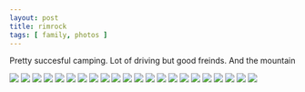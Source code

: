 ```yaml
---
layout: post
title: rimrock
tags: [ family, photos ]
---
```


Pretty succesful camping. Lot of driving but good freinds. And the mountain 
<script src="https://ajax.googleapis.com/ajax/libs/jquery/1.11.1/jquery.min.js" ></script>
<link href="https://cdnjs.cloudflare.com/ajax/libs/fotorama/4.6.4/fotorama.min.css" rel="stylesheet">
<script src="https://cdnjs.cloudflare.com/ajax/libs/fotorama/4.6.4/fotorama.min.js" ></script>

<div class="fotorama"  data-allowfullscreen="true" data-width="800" data-height="600">
    <!--https://photos.app.goo.gl/baF9W6FUgZbx3wnUA-->
    <img src="https://images.northbriton.net/AP1GczPcJJpu4uVUq_C3e1ZSDilxLvp5_iZO5PfMq9PdjRSXw8kV51oZkmHgydoF6K1XesXh7kb_BMvBBUJdMnYUncjxHpEcqKgZVqTqAG7h5wtTmP60M8u3">
    <img src="https://images.northbriton.net/AP1GczNDvNcAnL_8OTaDKzbc1iUd0QMFGwDmtj7UZOXPPWyyTCBmSHINHEVVWE_pDGa0487HZ3ibVX7fTuteNXblAVUSoYd1bLDIaIBMNwOqqML55yqcHN_e">
    <img src="https://images.northbriton.net/AP1GczNgwiSJwXO_uVLGCQJMdSzFIZEZM5JV9GFlQj-VgiF_3kukoPzllPWl1ly4KzAprlHFglx1Ksk4CSevOCn2YMZl3yYjQFoPt0sklg7k2T4k_rbpdefJ">
    <img src="https://images.northbriton.net/AP1GczMbNLdMOQaG8KQ6V2K3PjstwGWGcS-Sa-UGSyGhNbsLv0DVyjSTzHmKDEyiRZdB_PcGHWg9Bq-eQ7pehKmwKAu9N4aD7VLuYOyFbQFI2cud1cDBTn8A">
    <img src="https://images.northbriton.net/AP1GczNkgymPY6qnYhIopXMpBiXDC07QlKpBeju8W3el5s66MHJBiAtFHJFRtpG6METF8TPo7nE_WxRr3d7rPc6IA1pp631jFdlnF_nMavhGiYIpQ0bPQ4Ws">
    <img src="https://images.northbriton.net/AP1GczOFrqNMF5UTYypcxcPNInxrtAPvs444eWknMl-F9DFTQ5cKJinVkhJFsW7y1tvHS3II6EKFhnpeyDgKcxWae9h43-LUrlhdICAakjViy-4Qr_iTuiLG">
    <img src="https://images.northbriton.net/AP1GczMjjq_ueT24mY2R1GpXnSnxF-OtJiCKLwo64hNRvEZEJdjkcX-Y5HBbmufIuG7lBYpWdCnVeVmC6j1HBxWUerQYJVbwnrJVFRKBcUMr2aywApgNy73C">
    <img src="https://images.northbriton.net/AP1GczObqniUGdy6rA15vLKX-9qnXuXRDhNsmUweehM27Zg8ZwxLsa4-0o0BVEawqc2Tb4ghqmE2EWoCeqe3G-XXI8p0baT1iKn60SAM3uOqOjxhztci4nnq">
    <img src="https://images.northbriton.net/AP1GczMdbl3hLgtLVyFTFSAW6HJtRsWAfji1b70YtVvLBfnB8UWFgq2rVXaQ_aCBaQVNhlIIcM_dGd88PkBX8xiRkj1ixyiRJeXgsfs-SgmXkRdAcr1NGxQk">
    <img src="https://images.northbriton.net/AP1GczOS95TpziOjp6x6oTklc5nhVN_FmIXMoW9U_gZnuZMEzJFRH-G81Xz8D8vuqnK86aD3Wl88YP2qIQtT6DYSnEXO2FGuS8PYBZIzLno3k6kOmWPKSJ2b">
    <img src="https://images.northbriton.net/AP1GczNdSJU-KYdwvNqjMh93T-aeH9zLgXm4H0sf8hNKzMaHKh54_8GcAVvKScqUjaUU6xpAKpqMiiw0smnEctJHHVzglcxWoidTjzsjkd8kq0TUsN_cd3J_">
    <img src="https://images.northbriton.net/AP1GczPEdjNUSThXMd6knpXwqAb1-5-dCCXLJf_yMnbaduNLlK6u1zaQDsR_ROS5RfcSt1VcRUFRVMHV2YaMbdBrobUHGkr4KbHwCjeUEAfKKacse9jvplq7">
    <img src="https://images.northbriton.net/AP1GczNQTdFUzANae8ghAeYlghyjYDrqJzBquehg6sj_l29iMegNMhUsvGcEy5bwXvxrVc70i637F8aiRUDCRs6H7cA1EXmP9DZRaHq-lAmN31PBcqziw5lS">
    <img src="https://images.northbriton.net/AP1GczP0DeJ1B-k-GUdRwqjwJ9lQ5F-6aOJywkBg4LRar6yYsEcczPW4n0hWTykZxQue2h7u8oDP8sCoMEYOsepeaTp_VJfb92sRRrEzOKNZfG8_uE1G0vEQ">
    <img src="https://images.northbriton.net/AP1GczO-p6NIxQDqO8Ntv6PpP0U7DaaWxo_Vrby6hbZz5zmosvEjbScnnHd8PsNjkHblgjqQ9Pza3mNps1RkHPB5HEBIu_gXv3rM36n5yhf-1ZAoWOxxcE5e">
    <img src="https://images.northbriton.net/AP1GczOAhSW7fCIu6XJMUPBH2g_lnHaWl500sTa3x0v7PCk2GZ24tAcTm_jg7kpFDARUZbMlQkcd7yRUkhBDfALb7K73CkYZ59c98xdx6aShYCd1O99h4bny">
    <img src="https://images.northbriton.net/AP1GczMZNX9Wp64zWXrmrlNHyuSlyxIuRygw0caCaOsMYn9Vdkk59Od8dogEM7lzbl1XAzLXXg1pIAmrEPvp9LxzzVB634NGgkY18HMtveDkF7ptpczzRW9q">
    <img src="https://images.northbriton.net/AP1GczMmW3dnSNrId0SEmmYfI_iGvIGzFyjawYvRutwJdITF6iyAOXfQGTqXAlidi-HdohAQoJZMJgcynBdwxgwxIhWfdkFU6tJ_A_c9WTblAm-CUFwC-xV2">
    <img src="https://images.northbriton.net/AP1GczOBrJ9zY7rb59-K-bBJ7zwuM30siqEV6QfsO-1GxVrqwSRnSRU99SkX56Uy1EAO72zUfp6RDptdOtWmHmDxUg3_xbZfrMqsusC5bE4H0YPTcy0Q48Og">
    <img src="https://images.northbriton.net/AP1GczPyZDV2d52D18xMnjsLw0vF_wfEccBQyshaF0uzEndwIpEnc2o6gM-JUwFOELJtxOpTC44c_SAQOI8erPAT1cPjtezg0nepRHG920Sbq_doVPpD-bJI">
    <img src="https://images.northbriton.net/AP1GczMIvNjTqcItqwEkqCOYIdbUzZMDij-2kMoDQzUFUq1HP2mqacoYfDNOr7vsl3HTcG3t5P1258kIqOa0zQOA-_pq4beOLbsOYsgSI8qytJ7TtO9Ytf1n">
    <img src="https://images.northbriton.net/AP1GczOkLuuu_94B-5vK_GkJmdW3zhtReiDlV55slZBAAHxthmabQBj2k2nTg531Jjgp-9abc3Oyo56lq_p31Ji3AV_PjYFRJtBH5biJkMTYJ7WnIiUUOHW0">
</div>